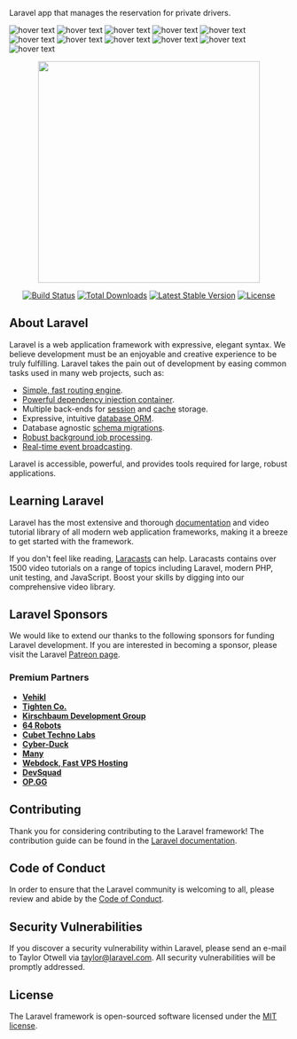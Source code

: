 Laravel app that manages the reservation for private drivers.

<img src="https://github.com/Oumii/premium-west-transport/blob/main/public/images/1.png" width="full" title="hover text">
<img src="https://github.com/Oumii/premium-west-transport/blob/main/public/images/2.png" width="full" title="hover text">
<img src="https://github.com/Oumii/premium-west-transport/blob/main/public/images/3.png" width="full" title="hover text">
<img src="https://github.com/Oumii/premium-west-transport/blob/main/public/images/4.png" width="full" title="hover text">
<img src="https://github.com/Oumii/premium-west-transport/blob/main/public/images/5.png" width="full" title="hover text">
<img src="https://github.com/Oumii/premium-west-transport/blob/main/public/images/6.png" width="full" title="hover text">
<img src="https://github.com/Oumii/premium-west-transport/blob/main/public/images/7.png" width="full" title="hover text">
<img src="https://github.com/Oumii/premium-west-transport/blob/main/public/images/8.png" width="full" title="hover text">
<img src="https://github.com/Oumii/premium-west-transport/blob/main/public/images/9.png" width="full" title="hover text">
<img src="https://github.com/Oumii/premium-west-transport/blob/main/public/images/10.png" width="full" title="hover text">
<img src="https://github.com/Oumii/premium-west-transport/blob/main/public/images/11.png" width="full" title="hover text">

<p align="center"><a href="https://laravel.com" target="_blank"><img src="https://raw.githubusercontent.com/laravel/art/master/logo-lockup/5%20SVG/2%20CMYK/1%20Full%20Color/laravel-logolockup-cmyk-red.svg" width="400"></a></p>

<p align="center">
<a href="https://travis-ci.org/laravel/framework"><img src="https://travis-ci.org/laravel/framework.svg" alt="Build Status"></a>
<a href="https://packagist.org/packages/laravel/framework"><img src="https://poser.pugx.org/laravel/framework/d/total.svg" alt="Total Downloads"></a>
<a href="https://packagist.org/packages/laravel/framework"><img src="https://poser.pugx.org/laravel/framework/v/stable.svg" alt="Latest Stable Version"></a>
<a href="https://packagist.org/packages/laravel/framework"><img src="https://poser.pugx.org/laravel/framework/license.svg" alt="License"></a>
</p>

## About Laravel

Laravel is a web application framework with expressive, elegant syntax. We believe development must be an enjoyable and creative experience to be truly fulfilling. Laravel takes the pain out of development by easing common tasks used in many web projects, such as:

- [Simple, fast routing engine](https://laravel.com/docs/routing).
- [Powerful dependency injection container](https://laravel.com/docs/container).
- Multiple back-ends for [session](https://laravel.com/docs/session) and [cache](https://laravel.com/docs/cache) storage.
- Expressive, intuitive [database ORM](https://laravel.com/docs/eloquent).
- Database agnostic [schema migrations](https://laravel.com/docs/migrations).
- [Robust background job processing](https://laravel.com/docs/queues).
- [Real-time event broadcasting](https://laravel.com/docs/broadcasting).

Laravel is accessible, powerful, and provides tools required for large, robust applications.

## Learning Laravel

Laravel has the most extensive and thorough [documentation](https://laravel.com/docs) and video tutorial library of all modern web application frameworks, making it a breeze to get started with the framework.

If you don't feel like reading, [Laracasts](https://laracasts.com) can help. Laracasts contains over 1500 video tutorials on a range of topics including Laravel, modern PHP, unit testing, and JavaScript. Boost your skills by digging into our comprehensive video library.

## Laravel Sponsors

We would like to extend our thanks to the following sponsors for funding Laravel development. If you are interested in becoming a sponsor, please visit the Laravel [Patreon page](https://patreon.com/taylorotwell).

### Premium Partners

- **[Vehikl](https://vehikl.com/)**
- **[Tighten Co.](https://tighten.co)**
- **[Kirschbaum Development Group](https://kirschbaumdevelopment.com)**
- **[64 Robots](https://64robots.com)**
- **[Cubet Techno Labs](https://cubettech.com)**
- **[Cyber-Duck](https://cyber-duck.co.uk)**
- **[Many](https://www.many.co.uk)**
- **[Webdock, Fast VPS Hosting](https://www.webdock.io/en)**
- **[DevSquad](https://devsquad.com)**
- **[OP.GG](https://op.gg)**

## Contributing

Thank you for considering contributing to the Laravel framework! The contribution guide can be found in the [Laravel documentation](https://laravel.com/docs/contributions).

## Code of Conduct

In order to ensure that the Laravel community is welcoming to all, please review and abide by the [Code of Conduct](https://laravel.com/docs/contributions#code-of-conduct).

## Security Vulnerabilities

If you discover a security vulnerability within Laravel, please send an e-mail to Taylor Otwell via [taylor@laravel.com](mailto:taylor@laravel.com). All security vulnerabilities will be promptly addressed.

## License

The Laravel framework is open-sourced software licensed under the [MIT license](https://opensource.org/licenses/MIT).
